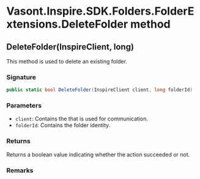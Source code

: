 # Vasont.Inspire.SDK.Folders.FolderExtensions.DeleteFolder method
## DeleteFolder(InspireClient, long)
This method is used to delete an existing folder.

### Signature
```csharp
public static bool DeleteFolder(InspireClient client, long folderId)
```
### Parameters
- `client`: Contains the  that is used for communication.
- `folderId`: Contains the folder identity.

### Returns
Returns a boolean value indicating whether the action succeeded or not.
### Remarks

